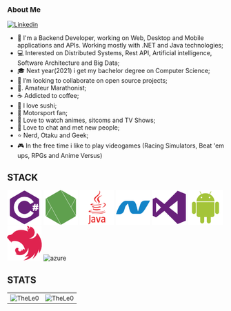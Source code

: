 ### About Me

[![Linkedin](https://img.shields.io/badge/linked-in-369?style=flat-square&logo=linkedin&logoColor=white&color=blue)](https://www.linkedin.com/in/leonardo-tosin-b57406112/)

- 🔭  I'm a Backend Developer, working on Web, Desktop and Mobile applications and APIs. Working mostly with .NET and Java technologies;
- 💻  Interested on Distributed Systems, Rest API, Artificial intelligence, Software Architecture and Big Data;
- 🎓  Next year(2021) i get my bachelor degree on Computer Science;
- 👯  I’m looking to collaborate on open source projects;
- 🏃. Amateur Marathonist;
- ☕  Addicted to coffee;
- 🍣  I love sushi;
- 🏁  Motorsport fan;
- 🎦  Love to watch animes, sitcoms and TV Shows;
- 💬  Love to chat and met new people;
- ⭐  Nerd, Otaku and Geek;
- 🎮  In the free time i like to play videogames (Racing Simulators, Beat 'em ups, RPGs and Anime Versus)

## STACK

<p align="left">
  <img src="https://raw.githubusercontent.com/devicons/devicon/d00d0969292a6569d45b06d3f350f463a0107b0d/icons/csharp/csharp-plain.svg" alt="csharp" width="80" height="80" title="C#"/>
  <img src="https://raw.githubusercontent.com/devicons/devicon/d00d0969292a6569d45b06d3f350f463a0107b0d/icons/nodejs/nodejs-plain.svg" alt="csharp" width="80" height="80" title="NodeJS"/>
  <img src="https://raw.githubusercontent.com/devicons/devicon/d00d0969292a6569d45b06d3f350f463a0107b0d/icons/java/java-plain-wordmark.svg" alt="csharp" width="80" height="80" title="Java"/>
  <img src="https://raw.githubusercontent.com/devicons/devicon/d00d0969292a6569d45b06d3f350f463a0107b0d/icons/dot-net/dot-net-plain.svg" alt="csharp" width="80" height="80" title=".NET"/>
   <img src="https://raw.githubusercontent.com/devicons/devicon/d00d0969292a6569d45b06d3f350f463a0107b0d/icons/visualstudio/visualstudio-plain.svg" alt="csharp" width="80" height="80" title="Visual Studio"/>
   <img src="https://raw.githubusercontent.com/devicons/devicon/d00d0969292a6569d45b06d3f350f463a0107b0d/icons/android/android-plain.svg" alt="csharp" width="80" height="80" title="Android"/>
   <img src="https://raw.githubusercontent.com/devicons/devicon/d00d0969292a6569d45b06d3f350f463a0107b0d/icons/nestjs/nestjs-plain.svg" alt="csharp" width="80" height="80" title="NestJS"/>                                                                    
  <img src="https://www.vectorlogo.zone/logos/microsoft_azure/microsoft_azure-icon.svg" alt="azure" width="80" height="80"/>
  
  ## STATS
  
  <center>
  
<table>
  <tr>
      <td><img align="left" src="https://github-readme-stats.vercel.app/api/top-langs/?username=TheLe0&show_icons=true&theme=onedark&locale=en&layout=compact" alt="TheLe0" /></td>
      <td><img align="center" src="https://github-readme-stats.vercel.app/api?username=TheLe0&show_icons=true&theme=onedark&locale=en" alt="TheLe0" /></td>
  </tr>  
</table>
</center>
